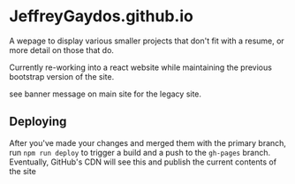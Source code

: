 # JeffreyGaydos.github.io
A wepage to display various smaller projects that don't fit with a resume, or more detail on those that do.

Currently re-working into a react website while maintaining the previous bootstrap version of the site.

see banner message on main site for the legacy site.

## Deploying

After you've made your changes and merged them with the primary branch, run `npm run deploy` to trigger a build and a push to the `gh-pages` branch. Eventually, GitHub's CDN will see this and publish the current contents of the site
